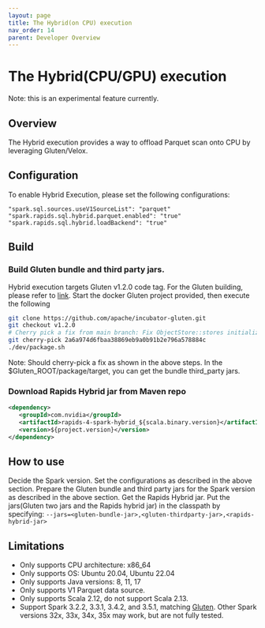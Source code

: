 ```yaml
---
layout: page
title: The Hybrid(on CPU) execution
nav_order: 14
parent: Developer Overview
---
```


# The Hybrid(CPU/GPU) execution
Note: this is an experimental feature currently.

## Overview
The Hybrid execution provides a way to offload Parquet scan onto CPU by leveraging Gluten/Velox.

## Configuration
To enable Hybrid Execution, please set the following configurations:
```
"spark.sql.sources.useV1SourceList": "parquet"
"spark.rapids.sql.hybrid.parquet.enabled": "true"
"spark.rapids.sql.hybrid.loadBackend": "true"
```

## Build
### Build Gluten bundle and third party jars.
Hybrid execution targets Gluten v1.2.0 code tag.
For the Gluten building, please refer to [link](https://github.com/apache/incubator-gluten).
Start the docker Gluten project provided, then execute the following
```bash
git clone https://github.com/apache/incubator-gluten.git
git checkout v1.2.0
# Cherry pick a fix from main branch: Fix ObjectStore::stores initialized twice issue
git cherry-pick 2a6a974d6fbaa38869eb9a0b91b2e796a578884c
./dev/package.sh
```
Note: Should cherry-pick a fix as shown in the above steps.
In the $Gluten_ROOT/package/target, you can get the bundle third_party jars.

### Download Rapids Hybrid jar from Maven repo
```xml
<dependency>
   <groupId>com.nvidia</groupId>
   <artifactId>rapids-4-spark-hybrid_${scala.binary.version}</artifactId>
   <version>${project.version}</version>
</dependency>
```

## How to use
Decide the Spark version. Set the configurations as described in the above section.
Prepare the Gluten bundle and third party jars for the Spark version as described
in the above section. Get the Rapids Hybrid jar. Put the jars(Gluten two jars and
the Rapids hybrid jar) in the classpath by specifying:
`--jars=<gluten-bundle-jar>,<gluten-thirdparty-jar>,<rapids-hybrid-jar>`

## Limitations
- Only supports CPU architecture: x86_64
- Only supports OS: Ubuntu 20.04, Ubuntu 22.04
- Only supports Java versions: 8, 11, 17
- Only supports V1 Parquet data source.
- Only supports Scala 2.12, do not support Scala 2.13.
- Support Spark 3.2.2, 3.3.1, 3.4.2, and 3.5.1, matching [Gluten](https://github.com/apache/incubator-gluten/releases/tag/v1.2.0).
Other Spark versions 32x, 33x, 34x, 35x may work, but are not fully tested.
